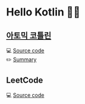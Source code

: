 # Hello Kotlin 👋🏻

## [아토믹 코틀린](https://www.yes24.com/Product/Goods/117817486)
💻 [Source code](https://github.com/eunsol-cho/hello-kotlin/tree/main/atomickotlin) <br>
✏️ [Summary](https://golden-age-825.notion.site/Kotlin-d64867815e0a44048038f901379d3bff?pvs=4)

## LeetCode
💻 [Source code](https://github.com/eunsol-cho/hello-kotlin/tree/main/leetcode) <br>